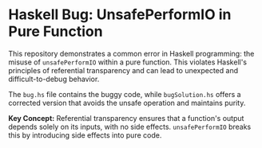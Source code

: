 # Haskell Bug: UnsafePerformIO in Pure Function

This repository demonstrates a common error in Haskell programming: the misuse of `unsafePerformIO` within a pure function. This violates Haskell's principles of referential transparency and can lead to unexpected and difficult-to-debug behavior.

The `bug.hs` file contains the buggy code, while `bugSolution.hs` offers a corrected version that avoids the unsafe operation and maintains purity.

**Key Concept:** Referential transparency ensures that a function's output depends solely on its inputs, with no side effects.  `unsafePerformIO` breaks this by introducing side effects into pure code. 